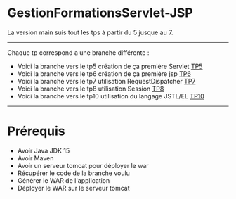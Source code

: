 # GestionFormationsServlet-JSP

La version main suis tout les tps à partir du 5 jusque au 7.

---
Chaque tp correspond a une branche différente :

* Voici la branche vers le tp5 création de ça première Servlet [TP5](https://github.com/asemin08/GestionFormationsServlet-JSP/tree/tp5-Servlet)
* Voici la branche vers le tp6 création de ça première jsp [TP6](https://github.com/asemin08/GestionFormationsServlet-JSP/tree/tp6-JSP)
* Voici la branche vers le tp7 utilisation RequestDispatcher [TP7](https://github.com/asemin08/GestionFormationsServlet-JSP/tree/tp7-RequestDispatcher)
* Voici la branche vers le tp8 utilisation Session [TP8](https://github.com/asemin08/GestionFormationsServlet-JSP/tree/tp8-Session)
*  Voici la branche vers le tp10 utilisation du langage JSTL/EL [TP10](https://github.com/asemin08/GestionFormationsServlet-JSP/tree/tp-10-MiseEnPlaceEL)


--- 

# Prérequis 

* Avoir Java JDK 15 
* Avoir Maven
* Avoir un serveur tomcat pour déployer le war
* Récupérer le code de la branche voulu
* Générer le WAR de l'application
* Déployer le WAR sur le serveur tomcat 

